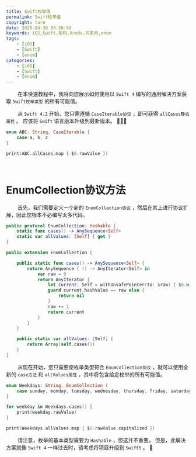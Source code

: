 ```yaml
---
title: Swift枚举值
permalink: Swift枚举值
copyright: ture
date: 2020-04-30 08:58:50
keywords: iOS,Swift,架构,Xcode,可重用,enum
tags:
    - [iOS]
    - [Swift]
    - [enum]
categories:
    - [iOS]
    - [Swift]
    - [enum]
---
```


&nbsp;&nbsp;&nbsp;&nbsp;&nbsp;&nbsp;&nbsp;&nbsp;在本快速教程中，我将向您展示如何使用以 `````Swift 4````` 编写的通用解决方案获取 `````Swift枚举类型````` 的所有可能值。

&nbsp;&nbsp;&nbsp;&nbsp;&nbsp;&nbsp;&nbsp;&nbsp;从 ```Swift 4.2``` 开始，您只需遵循 ```CaseIterable协议``` ，即可获得 ```allCases静态属性``` 。 应该将 ```Swift``` 语言版本升级到最新版本。 🎉🎉🎉

``` Swift
enum ABC: String, CaseIterable {
    case a, b, c
}

print(ABC.allCases.map { $0.rawValue })
```

<!-- more -->

</br>

# **EnumCollection协议方法**

&nbsp;&nbsp;&nbsp;&nbsp;&nbsp;&nbsp;&nbsp;&nbsp;首先，我们需要定义一个新的 ```EnumCollection协议``` ，然后在其上进行协议扩展，因此您根本不必编写太多代码。

``` Swift
public protocol EnumCollection: Hashable {
    static func cases() -> AnySequence<Self>
    static var allValues: [Self] { get }
}

public extension EnumCollection {

    public static func cases() -> AnySequence<Self> {
        return AnySequence { () -> AnyIterator<Self> in
            var raw = 0
            return AnyIterator {
                let current: Self = withUnsafePointer(to: &raw) { $0.withMemoryRebound(to: self, capacity: 1) { $0.pointee } }
                guard current.hashValue == raw else {
                    return nil
                }
                raw += 1
                return current
            }
        }
    }

    public static var allValues: [Self] {
        return Array(self.cases())
    }
}
```

&nbsp;&nbsp;&nbsp;&nbsp;&nbsp;&nbsp;&nbsp;&nbsp;从现在开始，您只需要使枚举类型符合 ```EnumCollection协议``` ，就可以使用全新的 ```case方法``` 和 ```allValues属性``` ，其中将包含给定枚举的所有可能值。

``` Swift
enum Weekdays: String, EnumCollection {
    case sunday, monday, tuesday, wednesday, thursday, friday, saturday
}

for weekday in Weekdays.cases() {
    print(weekday.rawValue)
}

print(Weekdays.allValues.map { $0.rawValue.capitalized })
```

&nbsp;&nbsp;&nbsp;&nbsp;&nbsp;&nbsp;&nbsp;&nbsp;请注意，枚举的基本类型需要为 ```Hashable``` ，但这并不重要。 但是，此解决方案就像 ```Swift 4``` 一样过去时，请考虑将项目升级到 ```Swift5``` 。 👋

